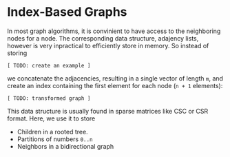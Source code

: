 Index-Based Graphs
==================

In most graph algorithms, it is convinient to have access to the neighboring nodes for a node.
The corresponding data structure, adajency lists, however is very inpractical to efficiently store in memory.
So instead of storing
```
[ TODO: create an example ]
```
we concatenate the adjacencies, resulting in a single vector of length `m`, and create an index containing the first element for each node (`n + 1` elements):
```
[ TODO: transformed graph ]
```

This data structure is usually found in sparse matrices like CSC or CSR format.
Here, we use it to store
- Children in a rooted tree.
- Partitions of numbers `0..n`
- Neighbors in a bidirectional graph
